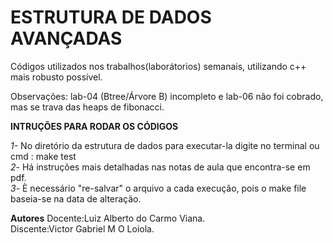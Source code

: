 # ESTRUTURA DE DADOS AVANÇADAS

Códigos utilizados nos trabalhos(laborátorios) semanais, utilizando c++ mais robusto possível.

Observações: lab-04 (Btree/Árvore B) incompleto e lab-06 não foi cobrado, mas se trava das heaps de fibonacci.


**INTRUÇÕES PARA RODAR OS CÓDIGOS**

*1-* No diretório da estrutura de dados para executar-la digite no terminal ou cmd : make test
<br>
*2*- Há instruções mais detalhadas nas notas de aula que encontra-se em pdf.
<br>
*3*- È necessário "re-salvar" o arquivo a cada execução, pois o make file baseia-se na data de alteração.


**Autores**
        Docente:Luiz Alberto do Carmo Viana.
        <br>
        Discente:Victor Gabriel M O Loiola.



